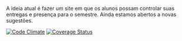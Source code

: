 A ideia atual é fazer um site em que os alunos possam controlar suas entregas e presença para o semestre. Ainda estamos abertos a novas sugestões.

[![Code Climate](https://codeclimate.com/github/KennedyRMenezes/ESI.png)](https://codeclimate.com/github/KennedyRMenezes/ESI)
[![Coverage Status](https://coveralls.io/repos/github/bcatao92/ESI/badge.svg?branch=main)](https://coveralls.io/github/bcatao92/ESI?branch=main)
